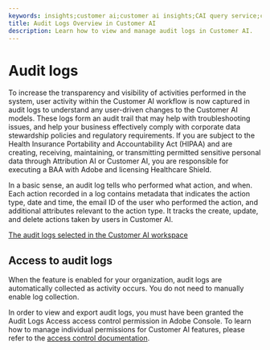 ```yaml
---
keywords: insights;customer ai;customer ai insights;CAI query service;customer ai queries;customer ai scores
title: Audit Logs Overview in Customer AI
description: Learn how to view and manage audit logs in Customer AI.
---
```

# Audit logs

To increase the transparency and visibility of activities performed in the system, user activity within the Customer AI workflow is now captured in audit logs to understand any user-driven changes to the Customer AI models. These logs form an audit trail that may help with troubleshooting issues, and help your business effectively comply with corporate data stewardship policies and regulatory requirements.  If you are subject to the Health Insurance Portability and Accountability Act (HIPAA) and are creating, receiving, maintaining, or transmitting permitted sensitive personal data through Attribution AI or Customer AI, you are responsible for executing a BAA with Adobe and licensing Healthcare Shield.

In a basic sense, an audit log tells who performed what action, and when. Each action recorded in a log contains metadata that indicates the action type, date and time, the email ID of the user who performed the action, and additional attributes relevant to the action type. It tracks the create, update, and delete actions taken by users in Customer AI.

[The audit logs selected in the Customer AI workspace](../../customer-ai/images/data-governance/audit-logs-cai.png)

## Access to audit logs

When the feature is enabled for your organization, audit logs are automatically collected as activity occurs. You do not need to manually enable log collection.

In order to view and export audit logs, you must have been granted the Audit Logs Access access control permission in Adobe Console. To learn how to manage individual permissions for Customer AI features, please refer to the [access control documentation](../../customer-ai/user-guide/access-controls.md). 